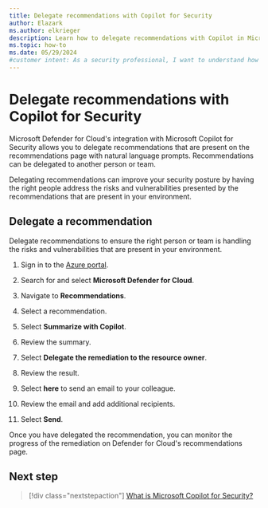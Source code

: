 ```yaml
---
title: Delegate recommendations with Copilot for Security
author: Elazark
ms.author: elkrieger
description: Learn how to delegate recommendations with Copilot in Microsoft Defender for Cloud and improve your security posture.
ms.topic: how-to
ms.date: 05/29/2024
#customer intent: As a security professional, I want to understand how to use Copilot to delegate recommendations in Defender for Cloud so that I can improve my security posture.
---
```


# Delegate recommendations with Copilot for Security

Microsoft Defender for Cloud's integration with Microsoft Copilot for Security allows you to delegate recommendations that are present on the recommendations page with natural language prompts. Recommendations can be delegated to another person or team. 

Delegating recommendations can improve your security posture by having the right people address the risks and vulnerabilities presented by the recommendations that are present in your environment.

## Delegate a recommendation

Delegate recommendations to ensure the right person or team is handling the risks and vulnerabilities that are present in your environment.

1. Sign in to the [Azure portal](https://portal.azure.com).

1. Search for and select **Microsoft Defender for Cloud**.

1. Navigate to **Recommendations**.

1. Select a recommendation.

1. Select **Summarize with Copilot**.

1. Review the summary.

1. Select **Delegate the remediation to the resource owner**.

1. Review the result.

1. Select **here** to send an email to your colleague.

1. Review the email and add additional recipients.

1. Select **Send**.

Once you have delegated the recommendation, you can monitor the progress of the remediation on Defender for Cloud's recommendations page.

## Next step

> [!div class="nextstepaction"]
> [What is Microsoft Copilot for Security?](/copilot/security/microsoft-security-copilot)
